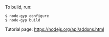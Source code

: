To build, run:

```
$ node-gyp configure
$ node-gyp build
```

Tutorial page: https://nodejs.org/api/addons.html
